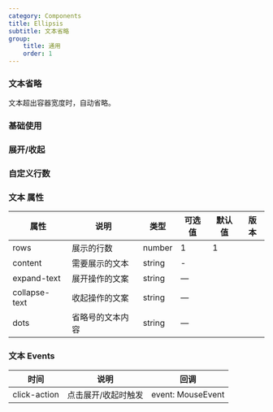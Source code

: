 ```yaml
---
category: Components
title: Ellipsis
subtitle: 文本省略
group:
    title: 通用
    order: 1
---
```


### 文本省略

文本超出容器宽度时，自动省略。

### 基础使用

<code src="./index.tsx"></code>

### 展开/收起

<code src="./expand.tsx"></code>

### 自定义行数

<code src="./rows.tsx"></code>

### 文本 属性

| 属性          | 说明             | 类型   | 可选值 | 默认值 | 版本 |
| ------------- | ---------------- | ------ | ------ | ------ | ---- |
| rows          | 展示的行数       | number | 1      | 1      |      |
| content       | 需要展示的文本   | string | -      |        |      |
| expand-text   | 展开操作的文案   | string | —      |        |      |
| collapse-text | 收起操作的文案   | string | —      |        |      |
| dots          | 省略号的文本内容 | string | —      |        |      |

### 文本 Events

| 时间         | 说明                | 回调              |
| ------------ | ------------------- | ----------------- |
| click-action | 点击展开/收起时触发 | event: MouseEvent |
